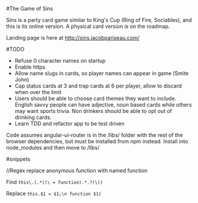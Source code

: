 #The Game of Sins

Sins is a party card game similar to King's Cup (Ring of Fire, Sociables), and
this is its online version. A physical card version is on the roadmap.

Landing page is here at http://sins.jacobpariseau.com/

#TODO

* Refuse 0 character names on startup
* Enable https
* Allow name slugs in cards, so player names can appear in game (Smite John)
* Cap status cards at 3 and trap cards at 6 per player, allow to discard when over
the limit
* Users should be able to choose card themes they want to include. English savvy
people can have adjective, noun based cards while others may want sports trivia.
Non drinkers should be able to opt out of drinking cards.
* Learn TDD and refactor app to be test driven

Code assumes angular-ui-router is in the /libs/ folder with the rest of the browser
dependencies, but must be installed from npm instead. Install into node_modules
and then move to /libs/


#snippets

//Regex replace anonymous function with named function

Find
`this\.(.*)(\ = function).*.?(\()`

Replace
`this.$1 = $1;\n function $1(`
